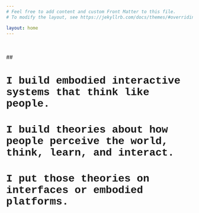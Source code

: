 ```yaml
---
# Feel free to add content and custom Front Matter to this file.
# To modify the layout, see https://jekyllrb.com/docs/themes/#overriding-theme-defaults

layout: home
---
```

<br>
<br>
##<h1 style="font-family: courier"> I build embodied interactive systems that think like people. </h1>
<h1 style="font-family: courier"> I build theories about how people perceive the world, think, learn,
and interact. </h1>
<h1 style="font-family: courier"> I put those theories on interfaces or embodied platforms. </h1>
